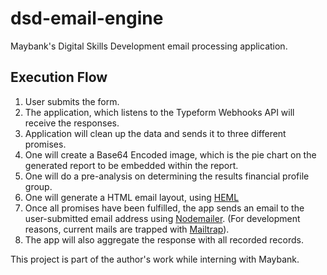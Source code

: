 # dsd-email-engine
Maybank's Digital Skills Development email processing application.

## Execution Flow

1. User submits the form.
2. The application, which listens to the Typeform Webhooks API will receive the responses.
3. Application will clean up the data and sends it to three different promises.
4. One will create a Base64 Encoded image, which is the pie chart on the generated report to be embedded within the report.
5. One will do a pre-analysis on determining the results financial profile group.
6. One will generate a HTML email layout, using [HEML](https://www.heml.io)
7. Once all promises have been fulfilled, the app sends an email to the user-submitted email address using [Nodemailer](https://nodemailer.com/about/). (For development reasons, current mails are trapped with [Mailtrap](https://mailtrap.io/)).
8. The app will also aggregate the response with all recorded records.

This project is part of the author's work while interning with Maybank.
